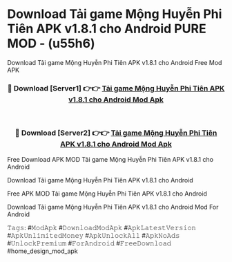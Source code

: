 # Download Tải game Mộng Huyễn Phi Tiên APK v1.8.1 cho Android PURE MOD - (u55h6)
Download Tải game Mộng Huyễn Phi Tiên APK v1.8.1 cho Android Free Mod APK

<div align="center">
<h3>🔴 Download [Server1] 👉👉 <a href="https://apk-comot.site?title=Tải_game_Mộng_Huyễn_Phi_Tiên_APK_v1.8.1_cho_Android">Tải game Mộng Huyễn Phi Tiên APK v1.8.1 cho Android Mod Apk</a></h3><br>

<h3>🔴 Download [Server2] 👉👉 <a href="https://apk-comot.site?title=Tải_game_Mộng_Huyễn_Phi_Tiên_APK_v1.8.1_cho_Android">Tải game Mộng Huyễn Phi Tiên APK v1.8.1 cho Android Mod Apk</a></h3>
</div>


Free Download APK MOD Tải game Mộng Huyễn Phi Tiên APK v1.8.1 cho Android

Download Tải game Mộng Huyễn Phi Tiên APK v1.8.1 cho Android 

Free APK MOD Tải game Mộng Huyễn Phi Tiên APK v1.8.1 cho Android 

Download Tải game Mộng Huyễn Phi Tiên APK v1.8.1 cho Android Mod For Android

𝚃𝚊𝚐𝚜: #𝙼𝚘𝚍𝙰𝚙𝚔 #𝙳𝚘𝚠𝚗𝚕𝚘𝚊𝚍𝙼𝚘𝚍𝙰𝚙𝚔 #𝙰𝚙𝚔𝙻𝚊𝚝𝚎𝚜𝚝𝚅𝚎𝚛𝚜𝚒𝚘𝚗 #𝙰𝚙𝚔𝚄𝚗𝚕𝚒𝚖𝚒𝚝𝚎𝚍𝙼𝚘𝚗𝚎𝚢 #𝙰𝚙𝚔𝚄𝚗𝚕𝚘𝚌𝚔𝙰𝚕𝚕 #𝙰𝚙𝚔𝙽𝚘𝙰𝚍𝚜 #𝚄𝚗𝚕𝚘𝚌𝚔𝙿𝚛𝚎𝚖𝚒𝚞𝚖 #𝙵𝚘𝚛𝙰𝚗𝚍𝚛𝚘𝚒𝚍 #𝙵𝚛𝚎𝚎𝙳𝚘𝚠𝚗𝚕𝚘𝚊𝚍 #home_design_mod_apk